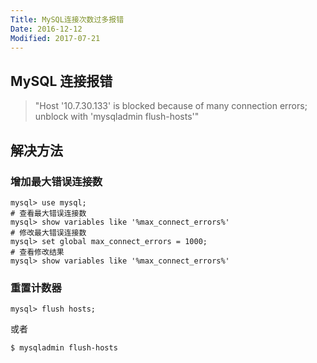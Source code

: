 ```yaml
---
Title: MySQL连接次数过多报错
Date: 2016-12-12
Modified: 2017-07-21
---
```


## MySQL 连接报错
> "Host '10.7.30.133' is blocked because of many connection errors; unblock with 'mysqladmin flush-hosts'"

## 解决方法
### 增加最大错误连接数
```shell
mysql> use mysql;
# 查看最大错误连接数
mysql> show variables like '%max_connect_errors%'
# 修改最大错误连接数
mysql> set global max_connect_errors = 1000;
# 查看修改结果
mysql> show variables like '%max_connect_errors%'
```

### 重置计数器
```shell
mysql> flush hosts;
```
或者
```shell
$ mysqladmin flush-hosts
```